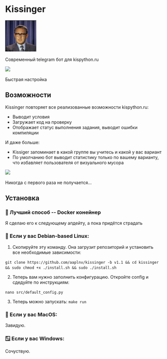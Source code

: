 # Kissinger


<img height="100" src="logo.jpeg" width="100"/>

Современный telegram бот для kispython.ru

![](upload.gif)

Быстрая настройка
## Возможности
Kissinger повторяет все реализованные возможности kispython.ru:
* Выводит условия 
* Загружает код на проверку
* Отображает статус выполнения задания, выводит ошибки компиляции

И даже больше:
* Kissiger запоминает в какой группе вы учитесь и какой у вас вариант
* По умолчанию бот выводит статистику только по вашему варианту, что избавляет пользователя от визуального мусора

![](introdution.gif)

Никогда с первого раза не получается...
## Установка

### 🐋 Лучший способ -- Docker конейнер
Я сделаю его к следующему апдейту, а пока придётся страдать

### 🍥 Если у вас Debian-based Linux:
1. Скопируйте эту команду. Она загрузит репозиторий и установить все необходимые зависимости:

```git clone https://github.com/aaplnv/kissinger -b v1.1 && cd kissinger && sudo chmod +x ./install.sh && sudo ./install.sh```

2. Теперь вам нужно заполнить конфигурацию. Откройте config и сдедуйте по инструкциям:

```nano src/default_config.py```

3. Теперь можно запускать:
```make run```

### 🍎 Если у вас MacOS:
Завидую.

### 🪟 Если у вас Windows:
Сочуствую.

